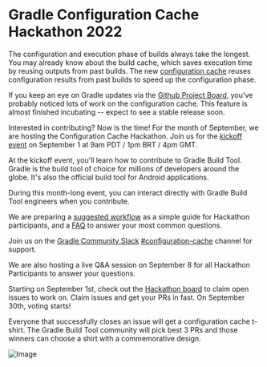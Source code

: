 # Gradle Configuration Cache Hackathon 2022

The configuration and execution phase of builds always take the longest. You may already know about the build cache, which saves execution time by reusing outputs from past builds. The new [configuration cache](https://docs.gradle.org/current/userguide/configuration_cache.html) reuses configuration results from past builds to speed up the configuration phase.

If you keep an eye on Gradle updates via the [Github Project Board](https://github.com/orgs/gradle/projects/32), you've probably noticed lots of work on the configuration cache. This feature is almost finished incubating -- expect to see a stable release soon.

Interested in contributing? Now is the time! For the month of September, we are hosting the Configuration Cache Hackathon. Join us for the [kickoff event](https://www.youtube.com/watch?v=wHxoQeKddEg) on September 1 at 9am PDT / 1pm BRT / 4pm GMT.

At the kickoff event, you'll learn how to contribute to Gradle Build Tool. Gradle is the build tool of choice for millions of developers around the globe. It's also the official build tool for Android applications.

During this month-long event, you can interact directly with Gradle Build Tool engineers when you contribute.

We are preparing a [suggested workflow](workflow.md) as a simple guide for Hackathon participants, and a [FAQ](faq.md) to answer your most common questions.  

Join us on the [Gradle Community Slack](https://join.slack.com/t/gradle-community/shared_invite/zt-1bbiqbuxw-CgB0NeNaK_zuDMEa71A60Q) [#configuration-cache](https://app.slack.com/client/TA7ULVA9K/C013WEPGQF9) channel for support. 

We are also hosting a live Q&A session on September 8 for all Hackathon Participants to answer your questions.

Starting on September 1st, check out the [Hackathon board](https://github.com/orgs/gradle/projects/43/) to claim open issues to work on. Claim issues and get your PRs in fast. On September 30th, voting starts! 

Everyone that successfully closes an issue will get a configuration cache t-shirt. The Gradle Build Tool community will pick best 3 PRs and those winners can choose a shirt with a commemorative design.

![Image](https://user-images.githubusercontent.com/51727488/185173218-18bf21f5-cc5f-4259-95d4-fc0a2ae65d00.png)
